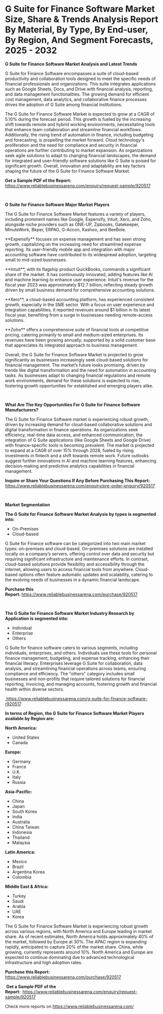 <p><h1>G Suite for Finance Software Market Size, Share & Trends Analysis Report By Material, By Type, By End-user, By Region, And Segment Forecasts, 2025 - 2032</h1></p><p><strong>G Suite for Finance Software Market Analysis and Latest Trends</strong></p>
<p><p>G Suite for Finance Software encompasses a suite of cloud-based productivity and collaboration tools designed to meet the specific needs of financial professionals and organizations. This suite integrates applications such as Google Sheets, Docs, and Drive with financial analysis, reporting, and data management functionalities. The growing demand for efficient cost management, data analytics, and collaborative finance processes drives the adoption of G Suite among financial institutions.</p><p>The G Suite for Finance Software Market is expected to grow at a CAGR of 5.10% during the forecast period. This growth is fueled by the increasing shift towards remote and hybrid working environments, necessitating tools that enhance team collaboration and streamline financial workflows. Additionally, the rising trend of automation in finance, including budgeting and forecasting, is propelling the market forward. Cloud technology's proliferation and the need for compliance and security in financial operations are further contributing to market expansion. As organizations seek agile solutions to adapt to changing financial landscapes, the demand for integrated and user-friendly software solutions like G Suite is poised for significant growth. Overall, innovation and adaptability are key factors shaping the future of the G Suite for Finance Software Market.</p></p>
<p><strong>Get a Sample PDF of the Report:&nbsp;</strong> <a href="https://www.reliablebusinessarena.com/enquiry/request-sample/920517?utm_campaign=2452&utm_medium=2&utm_source=Github&utm_content=ia&utm_term=05032025&utm_id=g-suite-for-finance-software">https://www.reliablebusinessarena.com/enquiry/request-sample/920517</a></p>
<p>&nbsp;</p>
<p><strong>G Suite for Finance Software Major Market Players</strong></p>
<p><p>The G Suite for Finance Software Market features a variety of players, including prominent names like Google, Expensify, Intuit, Xero, and Zoho, alongside niche providers such as ONE-UP, Zipbooks, Gatekeeper, MinuteWork, Bkper, ERPAG, G-Accon, Kashoo, and BeeBole.</p><p>**Expensify** focuses on expense management and has seen strong growth, capitalizing on the increasing need for streamlined expense reporting. Its user-friendly mobile app and integration with major accounting software have contributed to its widespread adoption, targeting small to mid-sized businesses.</p><p>**Intuit**, with its flagship product QuickBooks, commands a significant share of the market. It has continuously innovated, adding features like AI and machine learning to enhance user experience. Intuit's revenue for the fiscal year 2023 was approximately $12.7 billion, reflecting steady growth driven by small business demand for comprehensive accounting solutions.</p><p>**Xero**, a cloud-based accounting platform, has experienced consistent growth, especially in the SME sector. With a focus on user experience and integration capabilities, it reported revenues around $1 billion in its latest fiscal year, benefiting from a surge in businesses needing remote-access solutions.</p><p>**Zoho** offers a comprehensive suite of financial tools at competitive pricing, catering primarily to small and medium-sized enterprises. Its revenues have been growing annually, supported by a solid customer base that appreciates its integrated approach to business management.</p><p>Overall, the G Suite for Finance Software Market is projected to grow significantly as businesses increasingly seek cloud-based solutions for financial management. The market’s future looks promising, driven by trends like digital transformation and the need for automation in accounting tasks. As businesses adapt to changing financial regulations and remote work environments, demand for these solutions is expected to rise, fostering growth opportunities for established and emerging players alike.</p></p>
<p>&nbsp;</p>
<p><strong>What Are The Key Opportunities For G Suite for Finance Software Manufacturers?</strong></p>
<p><p>The G Suite for Finance Software market is experiencing robust growth, driven by increasing demand for cloud-based collaborative solutions and digital transformation in finance operations. As organizations seek efficiency, real-time data access, and enhanced communication, the integration of G Suite applications (like Google Sheets and Google Drive) with finance-specific tools is becoming prevalent. The market is projected to expand at a CAGR of over 15% through 2028, fueled by rising investments in fintech and a shift towards remote work. Future outlooks suggest further innovations in AI and machine learning features, enhancing decision-making and predictive analytics capabilities in financial management.</p></p>
<p><strong>Inquire or Share Your Questions If Any Before Purchasing This Report:</strong> <a href="https://www.reliablebusinessarena.com/enquiry/pre-order-enquiry/920517?utm_campaign=2452&utm_medium=2&utm_source=Github&utm_content=ia&utm_term=05032025&utm_id=g-suite-for-finance-software">https://www.reliablebusinessarena.com/enquiry/pre-order-enquiry/920517</a></p>
<p>&nbsp;</p>
<p><strong>Market Segmentation</strong></p>
<p><strong>The G Suite for Finance Software Market Analysis by types is segmented into:</strong></p>
<p><ul><li>On-Premises</li><li>Cloud-based</li></ul></p>
<p><p>G Suite for Finance software can be categorized into two main market types: on-premises and cloud-based. On-premises solutions are installed locally on a company’s servers, offering control over data and security but requiring significant infrastructure and maintenance efforts. In contrast, cloud-based solutions provide flexibility and accessibility through the internet, allowing users to access financial tools from anywhere. Cloud-based options often feature automatic updates and scalability, catering to the evolving needs of businesses in a dynamic financial landscape.</p></p>
<p><strong>Purchase this Report:&nbsp;</strong><a href="https://www.reliablebusinessarena.com/purchase/920517?utm_campaign=2452&utm_medium=2&utm_source=Github&utm_content=ia&utm_term=05032025&utm_id=g-suite-for-finance-software">https://www.reliablebusinessarena.com/purchase/920517</a></p>
<p>&nbsp;</p>
<p><strong>The G Suite for Finance Software Market Industry Research by Application is segmented into:</strong></p>
<p><ul><li>Individual</li><li>Enterprise</li><li>Others</li></ul></p>
<p><p>G Suite for finance software caters to various segments, including individuals, enterprises, and others. Individuals use these tools for personal finance management, budgeting, and expense tracking, enhancing their financial literacy. Enterprises leverage G Suite for collaboration, data analysis, and streamlining financial operations across teams, ensuring compliance and efficiency. The "others" category includes small businesses and non-profits that require tailored solutions for financial reporting, invoicing, and managing accounts, fostering growth and financial health within diverse sectors.</p></p>
<p><a href="https://www.reliablebusinessarena.com/g-suite-for-finance-software-r920517?utm_campaign=2452&utm_medium=2&utm_source=Github&utm_content=ia&utm_term=05032025&utm_id=g-suite-for-finance-software">&nbsp;https://www.reliablebusinessarena.com/g-suite-for-finance-software-r920517</a></p>
<p><strong>In terms of Region, the G Suite for Finance Software Market Players available by Region are:</strong></p>
<p>
    <p> <strong> North America: </strong>
        <ul>
            <li>United States</li>
            <li>Canada</li>
        </ul>
        </p> 
    <p> <strong> Europe: </strong>
        <ul>
            <li>Germany</li>
            <li>France</li>
            <li>U.K.</li>
            <li>Italy</li>
            <li>Russia</li>
        </ul>
        </p> 
    <p> <strong> Asia-Pacific: </strong>
        <ul>
            <li>China</li>
            <li>Japan</li>
            <li>South Korea</li>
            <li>India</li>
            <li>Australia</li>
            <li>China Taiwan</li>
            <li>Indonesia</li>
            <li>Thailand</li>
            <li>Malaysia</li>
        </ul>
        </p> 
    <p> <strong> Latin America: </strong>
        <ul>
            <li>Mexico</li>
            <li>Brazil</li>
            <li>Argentina Korea</li>
            <li>Colombia</li>
        </ul>
        </p> 
    <p> <strong> Middle East & Africa: </strong>
        <ul>
            <li>Turkey</li>
            <li>Saudi</li>
            <li>Arabia</li>
            <li>UAE</li>
            <li>Korea</li>
        </ul>
    </p>
    </p>
<p><p>The G Suite for Finance Software Market is experiencing robust growth across various regions, with North America and Europe leading in market share. As of recent estimates, North America holds approximately 40% of the market, followed by Europe at 30%. The APAC region is expanding rapidly, anticipated to capture 20% of the market share. China, while growing, currently represents around 10%. North America and Europe are expected to continue dominating due to advanced technological infrastructure and high adoption rates.</p></p>
<p><strong>Purchase this Report: </strong><a href="https://www.reliablebusinessarena.com/purchase/920517?utm_campaign=2452&utm_medium=2&utm_source=Github&utm_content=ia&utm_term=05032025&utm_id=g-suite-for-finance-software">https://www.reliablebusinessarena.com/purchase/920517</a></p>
<p>&nbsp;<strong>Get a Sample PDF of the Report:&nbsp;&nbsp;</strong><a href="https://www.reliablebusinessarena.com/enquiry/request-sample/920517?utm_campaign=2452&utm_medium=2&utm_source=Github&utm_content=ia&utm_term=05032025&utm_id=g-suite-for-finance-software">https://www.reliablebusinessarena.com/enquiry/request-sample/920517</a></p>
<p><strong></strong></p>
<p>Check more reports on <a href="https://www.reliablebusinessarena.com/?utm_campaign=2452&utm_medium=2&utm_source=Github&utm_content=ia&utm_term=05032025&utm_id=g-suite-for-finance-software">https://www.reliablebusinessarena.com/</a></p>